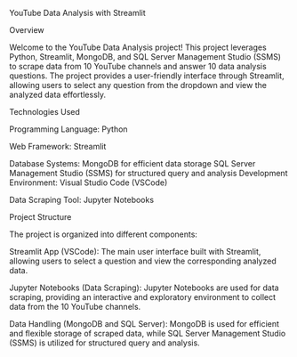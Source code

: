 YouTube Data Analysis with Streamlit

Overview

Welcome to the YouTube Data Analysis project! This project leverages Python, Streamlit, MongoDB, and SQL Server Management Studio (SSMS) to scrape data from 10 YouTube channels and answer 10 data analysis questions. The project provides a user-friendly interface through Streamlit, allowing users to select any question from the dropdown and view the analyzed data effortlessly.

Technologies Used

Programming Language:
Python

Web Framework:
Streamlit

Database Systems:
MongoDB for efficient data storage
SQL Server Management Studio (SSMS) for structured query and analysis
Development Environment: Visual Studio Code (VSCode)

Data Scraping Tool:
Jupyter Notebooks

Project Structure

The project is organized into different components:

Streamlit App (VSCode): The main user interface built with Streamlit, allowing users to select a question and view the corresponding analyzed data.

Jupyter Notebooks (Data Scraping): Jupyter Notebooks are used for data scraping, providing an interactive and exploratory environment to collect data from the 10 YouTube channels.

Data Handling (MongoDB and SQL Server): MongoDB is used for efficient and flexible storage of scraped data, while SQL Server Management Studio (SSMS) is utilized for structured query and analysis.
